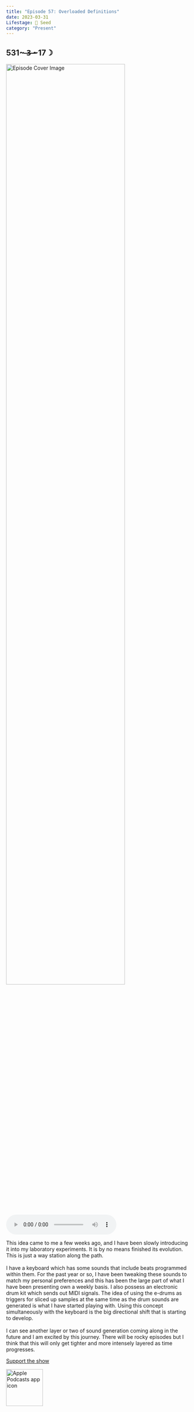 ```yaml
---
title: "Episode 57: Overloaded Definitions"
date: 2023-03-31
Lifestage: 🌱 Seed
category: "Present"
---
```

## 531~ ̶3̶ ̶~17☽
<img src="https://artwork.captivate.fm/428d29f4-7ffc-41bc-bc94-853f1ca71da0/60854458c4d1acdf4e1c2f79c4137142.jpg" alt="Episode Cover Image" width=80%/>
<audio controls>
  <source src="https://podcasts.captivate.fm/media/999a9355-97cf-4659-8763-ba32e8c92e79/12555322-episode-57-overloaded-definitions.mp3" type="audio/mpeg">
  Your browser does not support the audio element.
</audio>

<p>This idea came to me a few weeks ago, and I have been slowly introducing it into my laboratory experiments. It is by no means finished its evolution. This is just a way station along the path.<br/><br/>I have a keyboard which has some sounds that include beats programmed within them. For the past year or so, I have been tweaking these sounds to match my personal preferences and this has been the large part of what I have been presenting own a weekly basis. I also possess an electronic drum kit which sends out MIDI signals. The idea of using the e-drums as triggers for sliced up samples at the same time as the drum sounds are generated is what I have started playing with. Using this concept simultaneously with the keyboard is the big directional shift that is starting to develop. <br/><br/>I can see another layer or two of sound generation coming along in the future and I am excited by this journey. There will be rocky episodes but I think that this will only get tighter and more intensely layered as time progresses. </p><a rel="payment" href="https://www.paypal.com/donate/?hosted_button_id=WX3GRUK5BHJLS">Support the show</a>

<a href="https://podcasts.apple.com/us/podcast/living-room-music/id1608791560?tscg=30200&itsct=podcast_box_appicon&ls=1&mttnsubad=1608791560" style="display: inline-block;"><img src="https://toolbox.marketingtools.apple.com/api/v2/badges/app-icon-podcasts/standard/en-us" alt="Apple Podcasts app icon" style="width: 100px; height: 100px; vertical-align: middle; object-fit: contain;" /></a>
    